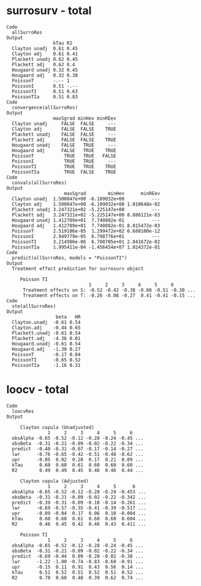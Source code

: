# surrosurv - total

    Code
      allSurroRes
    Output
                     kTau R2  
      Clayton unadj  0.61 0.45
      Clayton adj    0.61 0.41
      Plackett unadj 0.62 0.45
      Plackett adj   0.62 0.4 
      Hougaard unadj 0.32 0.45
      Hougaard adj   0.32 0.38
      PoissonT       -.-- 1   
      PoissonI       0.51 -.--
      PoissonTI      0.51 0.63
      PoissonTIa     0.51 0.83
    Code
      convergence(allSurroRes)
    Output
                     maxSgrad minHev minREev
      Clayton unadj     FALSE  FALSE     ---
      Clayton adj       FALSE  FALSE    TRUE
      Plackett unadj    FALSE  FALSE     ---
      Plackett adj      FALSE  FALSE    TRUE
      Hougaard unadj    FALSE   TRUE     ---
      Hougaard adj      FALSE   TRUE    TRUE
      PoissonT           TRUE   TRUE   FALSE
      PoissonI           TRUE   TRUE     ---
      PoissonTI          TRUE   TRUE    TRUE
      PoissonTIa         TRUE  FALSE    TRUE
    Code
      convals(allSurroRes)
    Output
                         maxSgrad        minHev      minREev
      Clayton unadj  1.500047e+00 -6.109032e+00          ---
      Clayton adj    1.500047e+00 -6.109032e+00 1.010648e-02
      Plackett unadj 3.247321e+02 -5.225147e+00          ---
      Plackett adj   3.247321e+02 -5.225147e+00 8.886121e-03
      Hougaard unadj 1.412709e+01  7.740882e-01          ---
      Hougaard adj   1.412709e+01  7.740882e-01 8.015472e-03
      PoissonT       2.519186e-05  1.299472e+02 6.688100e-12
      PoissonI       2.949779e-05  6.798776e+01          ---
      PoissonTI      3.214986e-06  6.700705e+01 2.041672e-02
      PoissonTIa     1.995411e-04 -1.456454e+07 1.024372e-01
    Code
      predict(allSurroRes, models = "PoissonTI")
    Output
      Treatment effect prediction for surrosurv object
      
         Poisson TI 
                                  1     2     3     4     5     6        
          Treatment effects on S: -0.52 -0.42 -0.38 -0.08 -0.51 -0.38 ...
          Treatment effects on T: -0.26 -0.08 -0.27  0.41 -0.41 -0.15 ...
    Code
      ste(allSurroRes)
    Output
                      beta   HR
      Clayton.unadj  -0.61 0.54
      Clayton.adj    -0.44 0.65
      Plackett.unadj -0.61 0.54
      Plackett.adj   -4.36 0.01
      Hougaard.unadj -0.61 0.54
      Hougaard.adj   -1.30 0.27
      PoissonT       -0.17 0.84
      PoissonTI      -0.65 0.52
      PoissonTIa     -1.16 0.31

# loocv - total

    Code
      loocvRes
    Output
      
         Clayton copula (Unadjusted) 
                   1     2     3     4     5     6    
      obsAlpha -0.65 -0.52 -0.12 -0.28 -0.24 -0.45 ...
      obsBeta  -0.31 -0.21 -0.09 -0.02 -0.22 -0.34 ...
      predict  -0.40 -0.31 -0.07 -0.17 -0.14 -0.27 ...
      lwr      -0.76 -0.65 -0.42 -0.51 -0.48 -0.62 ...
      upr      -0.05  0.02  0.28  0.17  0.21  0.09 ...
      kTau      0.60  0.60  0.61  0.60  0.60  0.60 ...
      R2        0.49  0.49  0.45  0.46  0.46  0.44 ...
      
         Clayton copula (Adjusted) 
                   1     2     3     4     5      6    
      obsAlpha -0.65 -0.52 -0.12 -0.28 -0.24 -0.453 ...
      obsBeta  -0.31 -0.21 -0.09 -0.02 -0.22 -0.342 ...
      predict  -0.39 -0.31 -0.09 -0.18 -0.14 -0.261 ...
      lwr      -0.69 -0.57 -0.35 -0.41 -0.39 -0.517 ...
      upr      -0.09 -0.04  0.17  0.06  0.10 -0.004 ...
      kTau      0.60  0.60  0.61  0.60  0.60  0.604 ...
      R2        0.46  0.45  0.42  0.46  0.43  0.411 ...
      
         Poisson TI 
                   1     2     3     4     5     6    
      obsAlpha -0.65 -0.52 -0.12 -0.28 -0.24 -0.45 ...
      obsBeta  -0.31 -0.21 -0.09 -0.02 -0.22 -0.34 ...
      predict  -0.69 -0.44  0.09 -0.20 -0.02 -0.38 ...
      lwr      -1.22 -1.00 -0.74 -0.83 -0.60 -0.91 ...
      upr      -0.15  0.11  0.91  0.43  0.56  0.14 ...
      kTau      0.51  0.52  0.51  0.52  0.51  0.52 ...
      R2        0.70  0.60  0.48  0.39  0.62  0.74 ...

